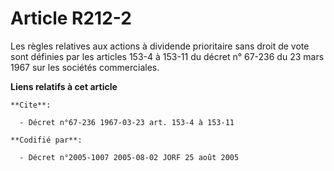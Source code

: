# Article R212-2

Les règles relatives aux actions à dividende prioritaire sans droit de vote sont définies par les articles 153-4 à 153-11 du
décret n° 67-236 du 23 mars 1967 sur les sociétés commerciales.

**Liens relatifs à cet article**

	**Cite**:

	  - Décret n°67-236 1967-03-23 art. 153-4 à 153-11

	**Codifié par**:

	  - Décret n°2005-1007 2005-08-02 JORF 25 août 2005
